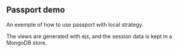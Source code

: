 ## Passport demo

An exemple of how to use passport with local strategy.

The views are generated with ejs, and the session data is kept in a MongoDB store.
